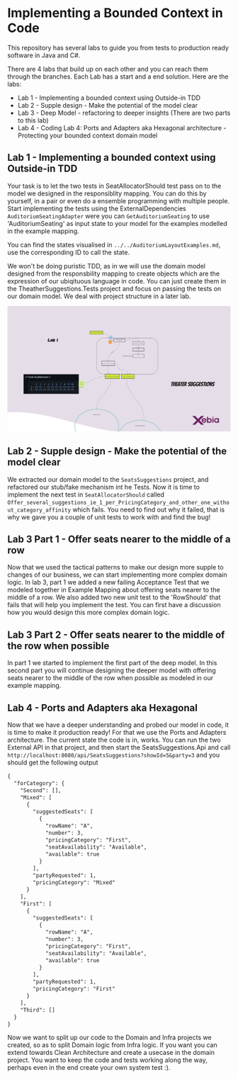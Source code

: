 # Implementing a Bounded Context in Code

This repository has several labs to guide you from tests to production ready software in Java and C#.

There are 4 labs that build up on each other and you can reach them through the branches. Each Lab has a start and a end solution.
Here are the labs:

* Lab 1 - Implementing a bounded context using Outside-in TDD
* Lab 2 - Supple design - Make the potential of the model clear
* Lab 3 - Deep Model - refactoring to deeper insights (There are two parts to this lab)
* Lab 4 - Coding Lab 4: Ports and Adapters aka Hexagonal architecture - Protecting your bounded context domain model

## Lab 1 - Implementing a bounded context using Outside-in TDD

Your task is to let the two tests in SeatAllocatorShould test pass on to the model we designed in the responsiblity mapping. You can do this by yourself, in a pair or even do a ensemble programming with multiple people.
Start implementing the tests using the ExternalDependencies `AuditoriumSeatingAdapter` were you can `GetAuditoriumSeating` to use 'AuditoriumSeating' as input state to your model for the examples modelled in the example mapping.

You can find the states visualised in `../../AuditoriumLayoutExamples.md`, use the corresponding ID to call the state.

We won't be doing puristic TDD, as in we will use the domain model designed from the responsbility mapping to create objects which are the expression of our ubiqituous language in code. You can just create them in the TheatherSuggestions.Tests project and focus on passing the tests on our domain model. We deal with project structure in a later lab.

![Visual lab 1](./lab1-visual.jpg)

## Lab 2 - Supple design - Make the potential of the model clear

We extracted our domain model to the `SeatsSuggestions` project, and refactored our stub/fake mechanism int he Tests. Now it is time to implement the next test in `SeatAllocatorShould` called `Offer_several_suggestions_ie_1_per_PricingCategory_and_other_one_without_category_affinity` which fails. You need to find out why it failed, that is why we gave you a couple of unit tests to work with and find the bug!

## Lab 3 Part 1 - Offer seats nearer to the middle of a row

Now that we used the tactical patterns to make our design more supple to changes of our business, we can start implementing more complex domain logic.
In lab 3, part 1 we added a new failing Acceptance Test that we modeled together in Example Mapping about offering seats nearer to the middle of a row.
We also added two new unit test to the 'RowShould' that fails that will help you implement the test. You can first have a discussion how you would design this more complex domain logic.

## Lab 3 Part 2 - Offer seats nearer to the middle of the row when possible

In part 1 we started to implement the first part of the deep model. In this second part you will continue designing the deeper model with offering seats nearer to the middle of the row when possible as modeled in our example mapping.

## Lab 4 - Ports and Adapters aka Hexagonal

Now that we have a deeper understanding and probed our model in code, it is time to make it production ready! For that we use the Ports and Adapters architecture.
The current state the code is in, works. You can run the two External API in that project, and then start the SeatsSuggestions.Api and call ` http://localhost:8080/api/SeatsSuggestions?showId=5&party=3` and you should get the following output   
```
{
  "forCategory": {
    "Second": [],
    "Mixed": [
      {
        "suggestedSeats": [
          {
            "rowName": "A",
            "number": 3,
            "pricingCategory": "First",
            "seatAvailability": "Available",
            "available": true
          }
        ],
        "partyRequested": 1,
        "pricingCategory": "Mixed"
      }
    ],
    "First": [
      {
        "suggestedSeats": [
          {
            "rowName": "A",
            "number": 3,
            "pricingCategory": "First",
            "seatAvailability": "Available",
            "available": true
          }
        ],
        "partyRequested": 1,
        "pricingCategory": "First"
      }
    ],
    "Third": []
  }
}
```

Now we want to split up our code to the Domain and Infra projects we created, so as to split Domain logic from Infra logic. If you want you can extend towards Clean Architecture and create a usecase in the domain project.
You want to keep the code and tests working along the way, perhaps even in the end create your own system test :).
